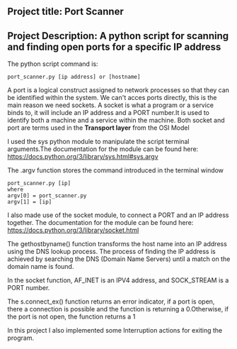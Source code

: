 ## Project title: Port Scanner
## Project Description: A python script for scanning and finding open ports for a specific IP address

 The python script command is:
```
port_scanner.py [ip address] or [hostname]
```
A port is a logical construct assigned to network processes so that they can be identified within the system.
We can't acces ports directly, this is the main reason we need sockets.
A socket is what a program or a service binds to, it will include an IP address and a PORT number.It is used to identify both a machine and a service within the machine.
Both socket and port are terms used in the **Transport layer** from the OSI Model

I used the sys python module to manipulate the script terminal arguments.The documentation for the module can be found here:
https://docs.python.org/3/library/sys.html#sys.argv

The .argv function stores the command introduced in the terminal window
```
port_scanner.py [ip]
where
argv[0] = port_scanner.py
argv[1] = [ip]
```
I also made use of the socket module, to connect a PORT and an IP address together.
The documentation for the module can be found here: 
https://docs.python.org/3/library/socket.html

The gethostbyname() function transforms the host name into an IP address using the DNS lookup process.
The process of finding the IP address is achieved by searching the DNS (Domain Name Servers) until a match on the domain name is found.

In the socket function, AF_INET is an IPV4 address, and SOCK_STREAM is a PORT number.

The s.connect_ex() function returns an error indicator, if a port is open, there a connection is possible and the function is returning a 0.Otherwise, if the port is not open, the function returns a 1

In this project I also implemented some Interruption actions for exiting the program.

